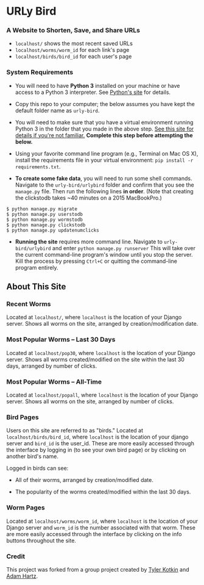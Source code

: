 # URLy Bird

### A Website to Shorten, Save, and Share URLs

* `localhost/` shows the most recent saved URLs
* `localhost/worms/worm_id` for each link's page
* `localhost/birds/bird_id` for each user's page

### System Requirements

* You will need to have **Python&nbsp;3** installed on your machine or have access to a Python&nbsp;3 interpreter. See [Python's site](https://www.python.org/) for details.

* Copy this repo to your computer; the below assumes you have kept the default folder name as `urly-bird`.

* You will need to make sure that you have a virtual environment running Python&nbsp;3 in the folder that you made in the above step. [See this site for details if you're not familiar.](http://docs.python-guide.org/en/latest/dev/virtualenvs/) **Complete this step before attempting the below.**

* Using your favorite command line program (e.g., Terminal on Mac&nbsp;OS&nbsp;X), install the requirements file in your virtual environment: `pip install -r requirements.txt`.

* **To create some fake data**, you will need to run some shell commands. Navigate to the `urly-bird/urlybird` folder and confirm that you see the `manage.py` file. Then run the following lines **in order**. (Note that creating the clickstodb takes ~40 minutes on a 2015 MacBookPro.)
```
$ python manage.py migrate
$ python manage.py userstodb
$ python manage.py wormstodb
$ python manage.py clickstodb
$ python manage.py updatenumclicks
```

* **Running the site** requires more command line. Navigate to `urly-bird/urlybird` and enter `python manage.py runserver` This will take over the current command-line program's window until you stop the server. Kill the process by pressing `Ctrl+C` or quitting the command-line program entirely.

## About This Site

### Recent Worms
Located at `localhost/`, where `localhost` is the location of your Django server. Shows all worms on the site, arranged by creation/modification date.

### Most Popular Worms – Last 30 Days
Located at `localhost/pop30`, where `localhost` is the location of your Django server. Shows all worms created/modified on the site within the last 30 days, arranged by number of clicks.


### Most Popular Worms – All-Time
Located at `localhost/popall`, where `localhost` is the location of your Django server. Shows all worms on the site, arranged by number of clicks.


### Bird Pages
Users on this site are referred to as "birds." Located at `localhost/birds/bird_id`, where `localhost` is the location of your django server and `bird_id` is the user_id. These are more easily accessed through the interface by logging in (to see your own bird page) or by clicking on another bird's name.

Logged in birds can see:

 * All of their worms, arranged by creation/modified date.

 * The popularity of the worms created/modified within the last 30 days.


### Worm Pages
Located at `localhost/worms/worm_id`, where `localhost` is the location of your Django server and `worm_id` is the number associated with that worm. These are more easily accessed through the interface by clicking on the info buttons throughout the site.


### Credit
This project was forked from a group project created by [Tyler Kotkin](https://github.com/TylerKotkin) and [Adam Hartz](https://github.com/ahartz1).
